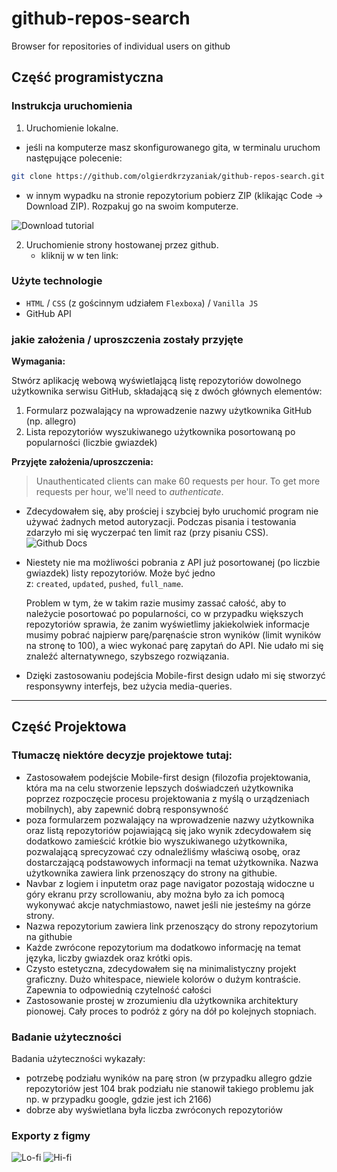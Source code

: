# github-repos-search
Browser for repositories of individual users on github

## Część programistyczna

### Instrukcja uruchomienia

1. Uruchomienie lokalne.
- jeśli na komputerze masz skonfigurowanego gita, w terminalu uruchom następujące polecenie:

```bash
git clone https://github.com/olgierdkrzyzaniak/github-repos-search.git
```

- w innym wypadku na stronie repozytorium pobierz ZIP (klikając Code → Download ZIP). Rozpakuj go na swoim komputerze.

![Download tutorial](https://user-images.githubusercontent.com/63750397/148561789-137d6b43-1479-4cff-9b21-738aa0d070e4.png)

2. Uruchomienie strony hostowanej przez github.
    - kliknij w w ten link:

### Użyte technologie

- `HTML` / `CSS` (z gościnnym udziałem `Flexboxa`) / `Vanilla JS`
- GitHub API

### jakie założenia / uproszczenia zostały przyjęte

**Wymagania:**

Stwórz aplikację webową wyświetlającą listę repozytoriów dowolnego użytkownika serwisu GitHub, składającą się z dwóch głównych elementów:

1. Formularz pozwalający na wprowadzenie nazwy użytkownika GitHub (np. allegro)
2. Lista repozytoriów wyszukiwanego użytkownika posortowaną po popularności (liczbie gwiazdek)

**Przyjęte założenia/uproszczenia:**

> Unauthenticated clients can make 60 requests per hour. To get more requests per hour, we'll need to *authenticate*.
> 
- Zdecydowałem się, aby prościej i szybciej było uruchomić program nie używać żadnych metod autoryzacji. Podczas pisania i testowania zdarzyło mi się wyczerpać ten limit raz (przy pisaniu CSS).
![Github Docs](https://user-images.githubusercontent.com/63750397/148561704-6fd67ae8-cab7-4f57-8f4f-24271aa48436.png)

- Niestety nie ma możliwości pobrania z API już posortowanej (po liczbie gwiazdek) listy repozytoriów. Może być jedno z: `created`, `updated`, `pushed`, `full_name`.
    
    Problem w tym, że w takim razie musimy zassać całość, aby to należycie posortować po popularności, co w przypadku większych repozytoriów sprawia, że zanim wyświetlimy jakiekolwiek informacje musimy pobrać najpierw parę/paręnaście stron wyników (limit wyników na stronę to 100), a wiec wykonać parę zapytań do API. Nie udało mi się znaleźć alternatywnego, szybszego rozwiązania.
    
- Dzięki zastosowaniu podejścia Mobile-first design udało mi się stworzyć responsywny interfejs, bez użycia media-queries.

---

## Część Projektowa

### Tłumaczę niektóre decyzje projektowe tutaj:

- Zastosowałem podejście Mobile-first design (filozofia projektowania, która ma na celu stworzenie lepszych doświadczeń użytkownika poprzez rozpoczęcie procesu projektowania z myślą o urządzeniach mobilnych), aby zapewnić dobrą responsywność
- poza formularzem pozwalający na wprowadzenie nazwy użytkownika oraz listą repozytoriów pojawiającą się jako wynik zdecydowałem się dodatkowo zamieścić krótkie bio wyszukiwanego użytkownika, pozwalającą sprecyzować czy odnaleźliśmy właściwą osobę, oraz dostarczającą podstawowych informacji na temat użytkownika. Nazwa użytkownika zawiera link przenoszący do strony na githubie.
- Navbar z logiem i inputetm oraz page navigator pozostają widoczne u góry ekranu przy scrollowaniu, aby można było za ich pomocą wykonywać akcje natychmiastowo, nawet jeśli nie jesteśmy na górze strony.
- Nazwa repozytorium zawiera link przenoszący do strony repozytorium na githubie
- Każde zwrócone repozytorium ma dodatkowo informację na temat języka, liczby gwiazdek oraz krótki opis.
- Czysto estetyczna, zdecydowałem się na minimalistyczny projekt graficzny. Dużo whitespace, niewiele kolorów o dużym kontraście. Zapewnia to odpowiednią czytelność całości
- Zastosowanie prostej w zrozumieniu dla użytkownika architektury pionowej. Cały proces to podróż z góry na dół po kolejnych stopniach.

### Badanie użyteczności

Badania użyteczności wykazały:

- potrzebę podziału wyników na parę stron (w przypadku allegro gdzie repozytoriów jest 104 brak podziału nie stanowił takiego problemu jak np. w przypadku google, gdzie jest ich 2166)
- dobrze aby wyświetlana była liczba zwróconych repozytoriów

### Exporty z figmy

![Lo-fi](https://user-images.githubusercontent.com/63750397/148561354-fee4be00-1647-4ec4-8bb6-196d8715f155.png)
![Hi-fi](https://user-images.githubusercontent.com/63750397/148561357-cc924265-7929-4c6d-91f8-6300d6932f95.png)

